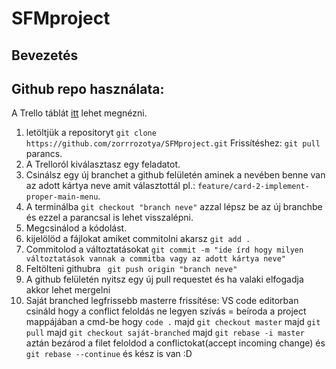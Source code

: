 # SFMproject

## Bevezetés

## Github repo használata:
A Trello táblát [itt](https://trello.com/b/n0FfYfjf/szoftver-fejleszt%C3%A9s) lehet megnézni. 
1. letöltjük a repositoryt ```git clone https://github.com/zorrrozotya/SFMproject.git``` Frissítéshez: ```git pull``` parancs.
2. A Trelloról kiválasztasz egy feladatot.
3. Csinálsz egy új branchet a github felületén aminek a nevében benne van az adott kártya neve amit választottál pl.: ```feature/card-2-implement-proper-main-menu```.
4. A terminálba ```git checkout "branch neve"``` azzal lépsz be az új branchbe és ezzel a parancsal is lehet visszalépni. 
5. Megcsinálod a kódolást.
6. kijelölöd a fájlokat amiket commitolni akarsz ```git add .```
7. Commitolod a változtatásokat ```git commit -m "ide írd hogy milyen változtatások vannak a commitba vagy az adott kártya neve"```
8. Feltölteni githubra ``` git push origin "branch neve"```
9. A github felületén nyitsz egy új pull requestet és ha valaki elfogadja akkor lehet mergelni
10. Saját branched legfrissebb masterre frissítése:
  VS code editorban csináld hogy a conflict feloldás ne legyen szívás = beíroda a project mappájában a cmd-be hogy ```code .``` majd ```git checkout master``` majd ```git pull``` majd ```git checkout saját-branched``` majd ```git rebase -i master``` aztán bezárod a filet feloldod a conflictokat(accept incoming change) és ```git rebase --continue``` és kész is van :D
